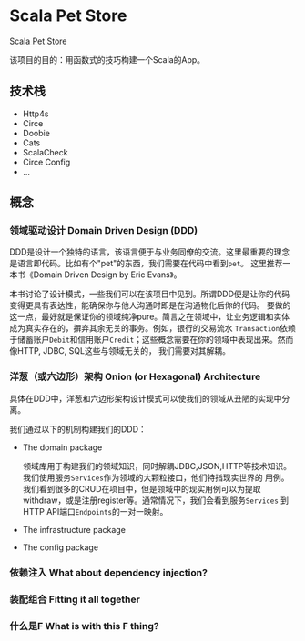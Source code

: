 # Scala Pet Store

[Scala Pet Store](https://github.com/pauljamescleary/scala-pet-store)

该项目的目的：用函数式的技巧构建一个Scala的App。

## 技术栈

- Http4s
- Circe
- Doobie
- Cats
- ScalaCheck
- Circe Config
- ...

## 概念

### 领域驱动设计 Domain Driven Design (DDD)

DDD是设计一个独特的语言，该语言便于与业务同僚的交流。这里最重要的理念是语言即代码。比如有个"pet"的东西，我们需要在代码中看到`pet`。
这里推荐一本书《Domain Driven Design by Eric Evans》。

本书讨论了设计模式，一些我们可以在该项目中见到。所谓DDD便是让你的代码变得更具有表达性，能确保你与他人沟通时即是在沟通物化后你的代码。
要做的这一点，最好就是保证你的领域纯净pure。简言之在领域中，让业务逻辑和实体成为真实存在的，摒弃其余无关的事务。例如，银行的交易流水
`Transaction`依赖于储蓄账户`Debit`和信用账户`Credit`；这些概念需要在你的领域中表现出来。然而像HTTP, JDBC, SQL这些与领域无关的，
我们需要对其解耦。


### 洋葱（或六边形）架构 Onion (or Hexagonal) Architecture

具体在DDD中，洋葱和六边形架构设计模式可以使我们的领域从丑陋的实现中分离。

我们通过以下的机制构建我们的DDD：

- The domain package

    领域库用于构建我们的领域知识，同时解耦JDBC,JSON,HTTP等技术知识。我们使用服务`Services`作为领域的大颗粒接口，他们特指现实世界的
    用例。我们看到很多的CRUD在项目中，但是领域中的现实用例可以为提取withdraw，或是注册register等。通常情况下，我们会看到服务`Services`
    到HTTP API端口`Endpoints`的一对一映射。
    
    

- The infrastructure package

- The config package


### 依赖注入 What about dependency injection?

### 装配组合 Fitting it all together

### 什么是F What is with this F thing?

